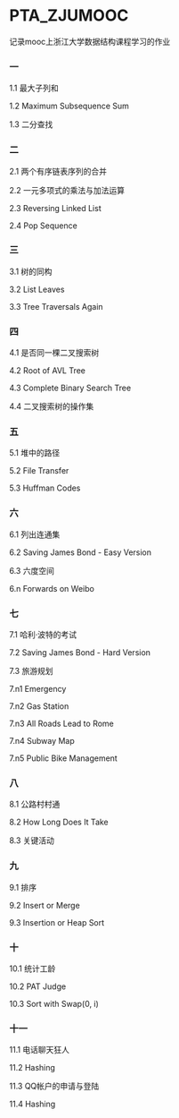 # PTA_ZJUMOOC

记录mooc上浙江大学数据结构课程学习的作业


### 一
1.1 最大子列和

1.2 Maximum Subsequence Sum

1.3 二分查找

### 二

2.1 两个有序链表序列的合并

2.2 一元多项式的乘法与加法运算

2.3 Reversing Linked List 

2.4 Pop Sequence

### 三

3.1 树的同构

3.2 List Leaves

3.3 Tree Traversals Again

### 四

4.1 是否同一棵二叉搜索树 

4.2 Root of AVL Tree 

4.3 Complete Binary Search Tree  

4.4 二叉搜索树的操作集 

### 五

5.1 堆中的路径 

5.2 File Transfer

5.3 Huffman Codes

### 六

6.1 列出连通集

6.2 Saving James Bond - Easy Version

6.3 六度空间 

6.n Forwards on Weibo

### 七

7.1 哈利·波特的考试 

7.2 Saving James Bond - Hard Version

7.3 旅游规划 

7.n1 Emergency

7.n2 Gas Station

7.n3 All Roads Lead to Rome 

7.n4 Subway Map

7.n5 Public Bike Management 

### 八

8.1 公路村村通

8.2 How Long Does It Take

8.3 关键活动 

### 九

9.1 排序

9.2 Insert or Merge

9.3 Insertion or Heap Sort 

### 十

10.1 统计工龄

10.2 PAT Judge

10.3 Sort with Swap(0, i) 

### 十一

11.1 电话聊天狂人

11.2 Hashing

11.3 QQ帐户的申请与登陆

11.4 Hashing
